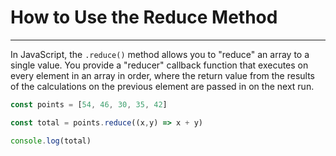 # How to Use the Reduce Method

---

In JavaScript, the `.reduce()` method allows you to "reduce" an array to a single value. You provide a "reducer" callback function that executes on every element in an array in order, where the return value from the results of the calculations on the previous element are passed in on the next run.

```js
const points = [54, 46, 30, 35, 42]

const total = points.reduce((x,y) => x + y)

console.log(total)

```
